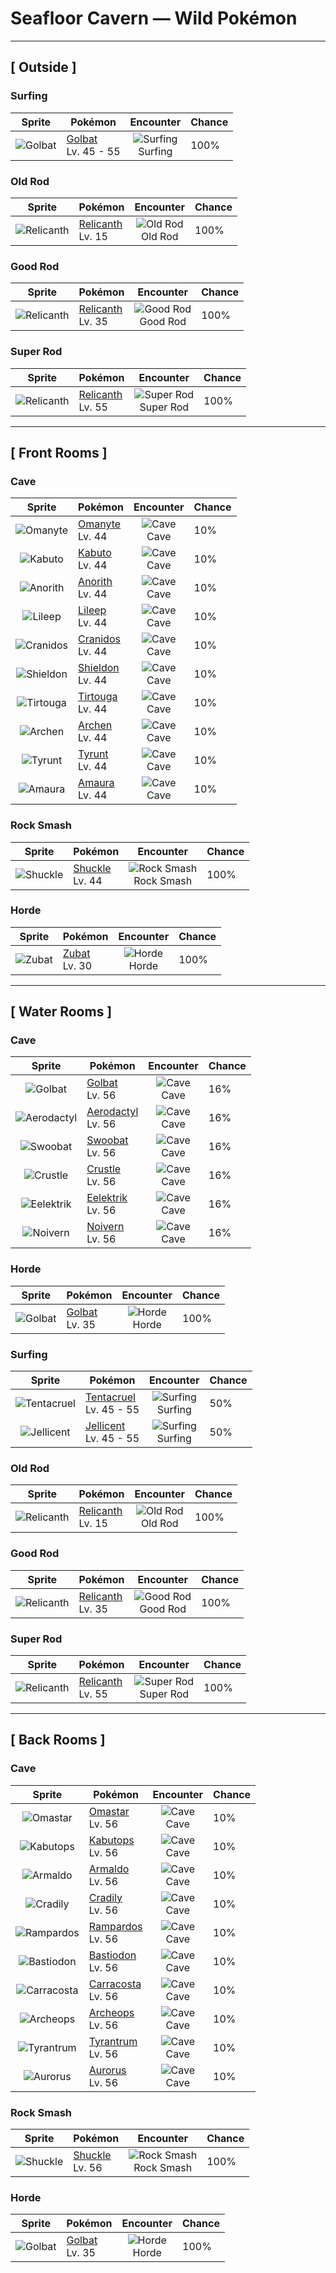 # Seafloor Cavern — Wild Pokémon

---

## [ Outside ]

### Surfing

| Sprite | Pokémon | Encounter | Chance |
|:------:|---------|:---------:|--------|
| ![Golbat](../../assets/sprites/golbat/front.gif "Golbat: Golbat bites down on prey with its four fangs and drinks the victim’s blood. It becomes active on inky dark moonless nights, flying around to attack people and Pokémon.") | [Golbat](../../pokemon/golbat.md/)<br>Lv. 45 - 55 | ![Surfing](../../assets/encounter_types/surfing.png "Surfing")<br>Surfing | 100% |

### Old Rod

| Sprite | Pokémon | Encounter | Chance |
|:------:|---------|:---------:|--------|
| ![Relicanth](../../assets/sprites/relicanth/front.gif "Relicanth: Relicanth is a rare species that was discovered in deep-sea explorations. This Pokémon’s body withstands the enormous water pressure of the ocean depths. Its body is covered in tough scales that are like craggy rocks.") | [Relicanth](../../pokemon/relicanth.md/)<br>Lv. 15 | ![Old Rod](../../assets/encounter_types/old_rod.png "Old Rod")<br>Old Rod | 100% |

### Good Rod

| Sprite | Pokémon | Encounter | Chance |
|:------:|---------|:---------:|--------|
| ![Relicanth](../../assets/sprites/relicanth/front.gif "Relicanth: Relicanth is a rare species that was discovered in deep-sea explorations. This Pokémon’s body withstands the enormous water pressure of the ocean depths. Its body is covered in tough scales that are like craggy rocks.") | [Relicanth](../../pokemon/relicanth.md/)<br>Lv. 35 | ![Good Rod](../../assets/encounter_types/good_rod.png "Good Rod")<br>Good Rod | 100% |

### Super Rod

| Sprite | Pokémon | Encounter | Chance |
|:------:|---------|:---------:|--------|
| ![Relicanth](../../assets/sprites/relicanth/front.gif "Relicanth: Relicanth is a rare species that was discovered in deep-sea explorations. This Pokémon’s body withstands the enormous water pressure of the ocean depths. Its body is covered in tough scales that are like craggy rocks.") | [Relicanth](../../pokemon/relicanth.md/)<br>Lv. 55 | ![Super Rod](../../assets/encounter_types/super_rod.png "Super Rod")<br>Super Rod | 100% |

---

## [ Front Rooms ]

### Cave

| Sprite | Pokémon | Encounter | Chance |
|:------:|---------|:---------:|--------|
| ![Omanyte](../../assets/sprites/omanyte/front.gif "Omanyte: Omanyte is one of the ancient and long-since-extinct Pokémon that have been regenerated from fossils by people. If attacked by an enemy, it withdraws itself inside its hard shell.") | [Omanyte](../../pokemon/omanyte.md/)<br>Lv. 44 | ![Cave](../../assets/encounter_types/cave.png "Cave")<br>Cave | 10% |
| ![Kabuto](../../assets/sprites/kabuto/front.gif "Kabuto: Kabuto is a Pokémon that has been regenerated from a fossil. However, in extremely rare cases, living examples have been discovered. The Pokémon has not changed at all for 300 million years.") | [Kabuto](../../pokemon/kabuto.md/)<br>Lv. 44 | ![Cave](../../assets/encounter_types/cave.png "Cave")<br>Cave | 10% |
| ![Anorith](../../assets/sprites/anorith/front.gif "Anorith: Anorith is said to be a type of Pokémon predecessor, with eight wings at the sides of its body. This Pokémon swam in the primordial sea by undulating these eight wings.") | [Anorith](../../pokemon/anorith.md/)<br>Lv. 44 | ![Cave](../../assets/encounter_types/cave.png "Cave")<br>Cave | 10% |
| ![Lileep](../../assets/sprites/lileep/front.gif "Lileep: Lileep is an ancient Pokémon that was regenerated from a fossil. It remains permanently anchored to a rock. From its immobile perch, this Pokémon intently scans for prey with its two eyes.") | [Lileep](../../pokemon/lileep.md/)<br>Lv. 44 | ![Cave](../../assets/encounter_types/cave.png "Cave")<br>Cave | 10% |
| ![Cranidos](../../assets/sprites/cranidos/front.gif "Cranidos: A lifelong jungle dweller from 100 million years ago, it would snap obstructing trees with headbutts.") | [Cranidos](../../pokemon/cranidos.md/)<br>Lv. 44 | ![Cave](../../assets/encounter_types/cave.png "Cave")<br>Cave | 10% |
| ![Shieldon](../../assets/sprites/shieldon/front.gif "Shieldon: It was generated from a fossil dug out of a layer of clay that was older than anyone knows. It has a sturdy face.") | [Shieldon](../../pokemon/shieldon.md/)<br>Lv. 44 | ![Cave](../../assets/encounter_types/cave.png "Cave")<br>Cave | 10% |
| ![Tirtouga](../../assets/sprites/tirtouga/front.gif "Tirtouga: Restored from a fossil, this Pokémon can dive to depths beyond half a mile.") | [Tirtouga](../../pokemon/tirtouga.md/)<br>Lv. 44 | ![Cave](../../assets/encounter_types/cave.png "Cave")<br>Cave | 10% |
| ![Archen](../../assets/sprites/archen/front.gif "Archen: Said to be an ancestor of bird Pokémon, they were unable to fly and moved about by hopping from one branch to another.") | [Archen](../../pokemon/archen.md/)<br>Lv. 44 | ![Cave](../../assets/encounter_types/cave.png "Cave")<br>Cave | 10% |
| ![Tyrunt](../../assets/sprites/tyrunt/front.gif "Tyrunt: Its immense jaws have enough destructive force that it can chew up an automobile. It lived 100 million years ago.") | [Tyrunt](../../pokemon/tyrunt.md/)<br>Lv. 44 | ![Cave](../../assets/encounter_types/cave.png "Cave")<br>Cave | 10% |
| ![Amaura](../../assets/sprites/amaura/front.gif "Amaura: This calm Pokémon lived in a cold land where there were no violent predators like Tyrantrum.") | [Amaura](../../pokemon/amaura.md/)<br>Lv. 44 | ![Cave](../../assets/encounter_types/cave.png "Cave")<br>Cave | 10% |

### Rock Smash

| Sprite | Pokémon | Encounter | Chance |
|:------:|---------|:---------:|--------|
| ![Shuckle](../../assets/sprites/shuckle/front.gif "Shuckle: Shuckle quietly hides itself under rocks, keeping its body concealed inside its hard shell while eating berries it has stored away. The berries mix with its body fluids to become a juice.") | [Shuckle](../../pokemon/shuckle.md/)<br>Lv. 44 | ![Rock Smash](../../assets/encounter_types/rock_smash.png "Rock Smash")<br>Rock Smash | 100% |

### Horde

| Sprite | Pokémon | Encounter | Chance |
|:------:|---------|:---------:|--------|
| ![Zubat](../../assets/sprites/zubat/front.gif "Zubat: Zubat avoids sunlight because exposure causes it to become unhealthy. During the daytime, it stays in caves or under the eaves of old houses, sleeping while hanging upside down.") | [Zubat](../../pokemon/zubat.md/)<br>Lv. 30 | ![Horde](../../assets/encounter_types/horde.png "Horde")<br>Horde | 100% |

---

## [ Water Rooms ]

### Cave

| Sprite | Pokémon | Encounter | Chance |
|:------:|---------|:---------:|--------|
| ![Golbat](../../assets/sprites/golbat/front.gif "Golbat: Golbat bites down on prey with its four fangs and drinks the victim’s blood. It becomes active on inky dark moonless nights, flying around to attack people and Pokémon.") | [Golbat](../../pokemon/golbat.md/)<br>Lv. 56 | ![Cave](../../assets/encounter_types/cave.png "Cave")<br>Cave | 16% |
| ![Aerodactyl](../../assets/sprites/aerodactyl/front.gif "Aerodactyl: Aerodactyl is a Pokémon from the age of dinosaurs. It was regenerated from genetic material extracted from amber. It is imagined to have been the king of the skies in ancient times.") | [Aerodactyl](../../pokemon/aerodactyl.md/)<br>Lv. 56 | ![Cave](../../assets/encounter_types/cave.png "Cave")<br>Cave | 16% |
| ![Swoobat](../../assets/sprites/swoobat/front.gif "Swoobat: Anyone who comes into contact with the ultrasonic waves emitted by a courting male experiences a positive mood shift.") | [Swoobat](../../pokemon/swoobat.md/)<br>Lv. 56 | ![Cave](../../assets/encounter_types/cave.png "Cave")<br>Cave | 16% |
| ![Crustle](../../assets/sprites/crustle/front.gif "Crustle: Competing for territory, Crustle fight viciously. The one whose boulder is broken is the loser of the battle.") | [Crustle](../../pokemon/crustle.md/)<br>Lv. 56 | ![Cave](../../assets/encounter_types/cave.png "Cave")<br>Cave | 16% |
| ![Eelektrik](../../assets/sprites/eelektrik/front.gif "Eelektrik: These Pokémon have a big appetite. When they spot their prey, they attack it and paralyze it with electricity.") | [Eelektrik](../../pokemon/eelektrik.md/)<br>Lv. 56 | ![Cave](../../assets/encounter_types/cave.png "Cave")<br>Cave | 16% |
| ![Noivern](../../assets/sprites/noivern/front.gif "Noivern: The ultrasonic waves it emits from its ears can reduce a large boulder to pebbles. It swoops out of the dark to attack.") | [Noivern](../../pokemon/noivern.md/)<br>Lv. 56 | ![Cave](../../assets/encounter_types/cave.png "Cave")<br>Cave | 16% |

### Horde

| Sprite | Pokémon | Encounter | Chance |
|:------:|---------|:---------:|--------|
| ![Golbat](../../assets/sprites/golbat/front.gif "Golbat: Golbat bites down on prey with its four fangs and drinks the victim’s blood. It becomes active on inky dark moonless nights, flying around to attack people and Pokémon.") | [Golbat](../../pokemon/golbat.md/)<br>Lv. 35 | ![Horde](../../assets/encounter_types/horde.png "Horde")<br>Horde | 100% |

### Surfing

| Sprite | Pokémon | Encounter | Chance |
|:------:|---------|:---------:|--------|
| ![Tentacruel](../../assets/sprites/tentacruel/front.gif "Tentacruel: Tentacruel has tentacles that can be freely elongated and shortened at will. It ensnares prey with its tentacles and weakens the prey by dosing it with a harsh toxin. It can catch up to 80 prey at the same time.") | [Tentacruel](../../pokemon/tentacruel.md/)<br>Lv. 45 - 55 | ![Surfing](../../assets/encounter_types/surfing.png "Surfing")<br>Surfing | 50% |
| ![Jellicent](../../assets/sprites/jellicent/front.gif "Jellicent: The fate of the ships and crew that wander into Jellicent’s habitat: all sunken, all lost, all vanished.") | [Jellicent](../../pokemon/jellicent.md/)<br>Lv. 45 - 55 | ![Surfing](../../assets/encounter_types/surfing.png "Surfing")<br>Surfing | 50% |

### Old Rod

| Sprite | Pokémon | Encounter | Chance |
|:------:|---------|:---------:|--------|
| ![Relicanth](../../assets/sprites/relicanth/front.gif "Relicanth: Relicanth is a rare species that was discovered in deep-sea explorations. This Pokémon’s body withstands the enormous water pressure of the ocean depths. Its body is covered in tough scales that are like craggy rocks.") | [Relicanth](../../pokemon/relicanth.md/)<br>Lv. 15 | ![Old Rod](../../assets/encounter_types/old_rod.png "Old Rod")<br>Old Rod | 100% |

### Good Rod

| Sprite | Pokémon | Encounter | Chance |
|:------:|---------|:---------:|--------|
| ![Relicanth](../../assets/sprites/relicanth/front.gif "Relicanth: Relicanth is a rare species that was discovered in deep-sea explorations. This Pokémon’s body withstands the enormous water pressure of the ocean depths. Its body is covered in tough scales that are like craggy rocks.") | [Relicanth](../../pokemon/relicanth.md/)<br>Lv. 35 | ![Good Rod](../../assets/encounter_types/good_rod.png "Good Rod")<br>Good Rod | 100% |

### Super Rod

| Sprite | Pokémon | Encounter | Chance |
|:------:|---------|:---------:|--------|
| ![Relicanth](../../assets/sprites/relicanth/front.gif "Relicanth: Relicanth is a rare species that was discovered in deep-sea explorations. This Pokémon’s body withstands the enormous water pressure of the ocean depths. Its body is covered in tough scales that are like craggy rocks.") | [Relicanth](../../pokemon/relicanth.md/)<br>Lv. 55 | ![Super Rod](../../assets/encounter_types/super_rod.png "Super Rod")<br>Super Rod | 100% |

---

## [ Back Rooms ]

### Cave

| Sprite | Pokémon | Encounter | Chance |
|:------:|---------|:---------:|--------|
| ![Omastar](../../assets/sprites/omastar/front.gif "Omastar: Omastar uses its tentacles to capture its prey. It is believed to have become extinct because its shell grew too large and heavy, causing its movements to become too slow and ponderous.") | [Omastar](../../pokemon/omastar.md/)<br>Lv. 56 | ![Cave](../../assets/encounter_types/cave.png "Cave")<br>Cave | 10% |
| ![Kabutops](../../assets/sprites/kabutops/front.gif "Kabutops: Kabutops swam underwater to hunt for its prey in ancient times. The Pokémon was apparently evolving from being a water dweller to living on land as evident from the beginnings of change in its gills and legs.") | [Kabutops](../../pokemon/kabutops.md/)<br>Lv. 56 | ![Cave](../../assets/encounter_types/cave.png "Cave")<br>Cave | 10% |
| ![Armaldo](../../assets/sprites/armaldo/front.gif "Armaldo: Armaldo is a Pokémon species that became extinct in prehistoric times. This Pokémon is said to have walked on its hind legs, which would have been more convenient for life on land.") | [Armaldo](../../pokemon/armaldo.md/)<br>Lv. 56 | ![Cave](../../assets/encounter_types/cave.png "Cave")<br>Cave | 10% |
| ![Cradily](../../assets/sprites/cradily/front.gif "Cradily: Cradily’s body serves as an anchor, preventing it from being washed away in rough seas. This Pokémon secretes a strong digestive fluid from its tentacles.") | [Cradily](../../pokemon/cradily.md/)<br>Lv. 56 | ![Cave](../../assets/encounter_types/cave.png "Cave")<br>Cave | 10% |
| ![Rampardos](../../assets/sprites/rampardos/front.gif "Rampardos: Its skull is as hard as iron. It is a brute that tears down jungle trees while catching prey.") | [Rampardos](../../pokemon/rampardos.md/)<br>Lv. 56 | ![Cave](../../assets/encounter_types/cave.png "Cave")<br>Cave | 10% |
| ![Bastiodon](../../assets/sprites/bastiodon/front.gif "Bastiodon: Any frontal attack is repulsed. It is a docile Pokémon that feeds on grass and berries.") | [Bastiodon](../../pokemon/bastiodon.md/)<br>Lv. 56 | ![Cave](../../assets/encounter_types/cave.png "Cave")<br>Cave | 10% |
| ![Carracosta](../../assets/sprites/carracosta/front.gif "Carracosta: It could knock out a foe with a slap from one of its developed front appendages and chew it up, shell or bones and all.") | [Carracosta](../../pokemon/carracosta.md/)<br>Lv. 56 | ![Cave](../../assets/encounter_types/cave.png "Cave")<br>Cave | 10% |
| ![Archeops](../../assets/sprites/archeops/front.gif "Archeops: It runs better than it flies. It takes off into the sky by running at a speed of 25 mph.") | [Archeops](../../pokemon/archeops.md/)<br>Lv. 56 | ![Cave](../../assets/encounter_types/cave.png "Cave")<br>Cave | 10% |
| ![Tyrantrum](../../assets/sprites/tyrantrum/front.gif "Tyrantrum: Nothing could stop this Pokémon 100 million years ago, so it behaved like a king.") | [Tyrantrum](../../pokemon/tyrantrum.md/)<br>Lv. 56 | ![Cave](../../assets/encounter_types/cave.png "Cave")<br>Cave | 10% |
| ![Aurorus](../../assets/sprites/aurorus/front.gif "Aurorus: Using its diamond-shaped crystals, it can instantly create a wall of ice to block an opponent’s attack.") | [Aurorus](../../pokemon/aurorus.md/)<br>Lv. 56 | ![Cave](../../assets/encounter_types/cave.png "Cave")<br>Cave | 10% |

### Rock Smash

| Sprite | Pokémon | Encounter | Chance |
|:------:|---------|:---------:|--------|
| ![Shuckle](../../assets/sprites/shuckle/front.gif "Shuckle: Shuckle quietly hides itself under rocks, keeping its body concealed inside its hard shell while eating berries it has stored away. The berries mix with its body fluids to become a juice.") | [Shuckle](../../pokemon/shuckle.md/)<br>Lv. 56 | ![Rock Smash](../../assets/encounter_types/rock_smash.png "Rock Smash")<br>Rock Smash | 100% |

### Horde

| Sprite | Pokémon | Encounter | Chance |
|:------:|---------|:---------:|--------|
| ![Golbat](../../assets/sprites/golbat/front.gif "Golbat: Golbat bites down on prey with its four fangs and drinks the victim’s blood. It becomes active on inky dark moonless nights, flying around to attack people and Pokémon.") | [Golbat](../../pokemon/golbat.md/)<br>Lv. 35 | ![Horde](../../assets/encounter_types/horde.png "Horde")<br>Horde | 100% |

